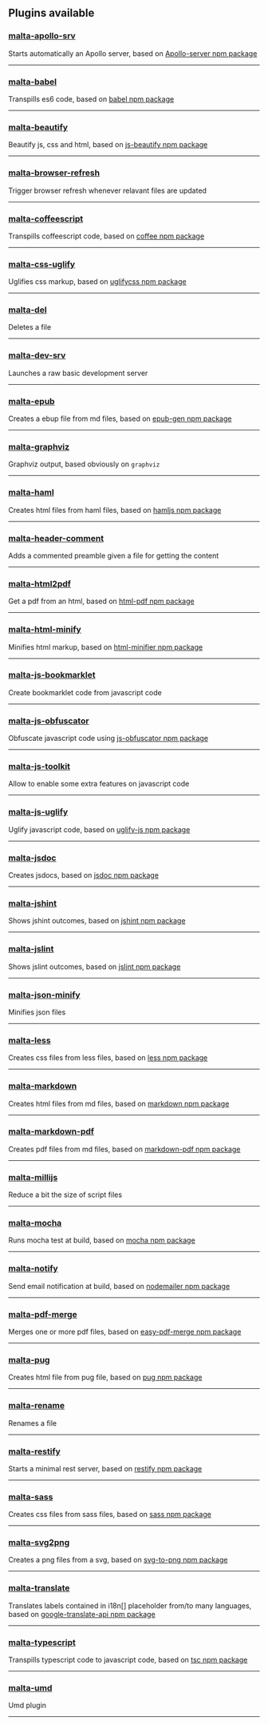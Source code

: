 Plugins available
-----------------

### [malta-apollo-srv][l1]
Starts automatically an Apollo server, based on [Apollo-server npm package][l1lib]  

---
### [malta-babel][l2]
Transpills es6 code, based on [babel npm package][l2lib]  

---
### [malta-beautify][l3]  
Beautify js, css and html, based on [js-beautify npm package][l3lib]  

---
### [malta-browser-refresh][l4]  
Trigger browser refresh whenever relavant files are updated

---
### [malta-coffeescript][l5]  
Transpills coffeescript code, based on [coffee npm package][l5lib]  

---
### [malta-css-uglify][l6]  
Uglifies css markup,  based on [uglifycss npm package][l6lib]  

---
### [malta-del][l7]  
Deletes a file  

---
### [malta-dev-srv][l8]  
Launches a raw basic development server

---
### [malta-epub][l9]  
Creates a ebup file from md files, based on [epub-gen npm package][l9lib]  

---
### [malta-graphviz][l10]  
Graphviz output, based obviously on `graphviz`  

---
### [malta-haml][l11]  
Creates html files from haml files, based on [hamljs npm package][l11lib]

---
### [malta-header-comment][l12]  
Adds a commented preamble given a file for getting the content

---
### [malta-html2pdf][l13]  
Get a pdf from an html, based on [html-pdf npm package][l13lib] 

---
### [malta-html-minify][l14]  
Minifies html markup, based on [html-minifier npm package][l14lib]  

---
### [malta-js-bookmarklet][l15]  
Create bookmarklet code from javascript code  

---
### [malta-js-obfuscator][l16]  
Obfuscate javascript code using [js-obfuscator npm package][l16lib]  

---
### [malta-js-toolkit][l17]  
Allow to enable some extra features on javascript code   

---
### [malta-js-uglify][l18]  
Uglify javascript code, based on [uglify-js npm package][l18lib]  

---
### [malta-jsdoc][l19]  
Creates jsdocs, based on [jsdoc npm package][l19lib]  

---
### [malta-jshint][l20]  
Shows jshint outcomes, based on [jshint npm package][l20lib]  

---
### [malta-jslint][l21]  
Shows jslint outcomes, based on [jslint npm package][l21lib]  

---
### [malta-json-minify][l22]  
Minifies json files  

---
### [malta-less][l23]  
Creates css files from less files, based on [less npm package][l23lib]  

---
### [malta-markdown][l24]  
Creates html files from md files, based on [markdown npm package][l24lib]  

---
### [malta-markdown-pdf][l25]  
Creates pdf files from md files, based on [markdown-pdf npm package][l25lib]  

---
### [malta-millijs][l26]  
Reduce a bit the size of script files

---
### [malta-mocha][l27]  
Runs mocha test at build, based on [mocha npm package][l27lib]  

---
### [malta-notify][l28]  
Send email notification at build, based on [nodemailer npm package][l28lib]  

---
### [malta-pdf-merge][l29]  
Merges one or more pdf files, based on [easy-pdf-merge npm package][l29lib]  

---
### [malta-pug][l30]  
Creates html file from pug file, based on [pug npm package][l30lib]  

---
### [malta-rename][l31]  
Renames a file 

---
### [malta-restify][l32]  
Starts a minimal rest server, based on [restify npm package][l32lib]  

---
### [malta-sass][l33]  
Creates css files from sass files, based on [sass npm package][l33lib]  

---
### [malta-svg2png][l34]  
Creates a png files from a svg, based on [svg-to-png npm package][l34lib]  

---
### [malta-translate][l35]  
Translates labels contained in i18n\[\] placeholder from/to many languages, based on [google-translate-api npm package][l35lib] 

---
### [malta-typescript][l36]  
Transpills typescript code to javascript code, based on [tsc npm package][l36lib] 

---
### [malta-umd][l37]  
Umd plugin 

-------

[0]: https://www.npmjs.org

[l1]: https://www.npmjs.com/package/malta-apollo-srv
[l2]: https://www.npmjs.com/package/malta-babel
[l3]: https://www.npmjs.com/package/malta-beautify
[l4]: https://www.npmjs.com/package/malta-browser-refresh
[l5]: https://www.npmjs.com/package/malta-coffeescript
[l6]: https://www.npmjs.com/package/malta-css-uglify
[l7]: https://www.npmjs.com/package/malta-del
[l8]: https://www.npmjs.com/package/malta-dev-srv
[l9]: https://www.npmjs.com/package/malta-epub
[l10]: https://www.npmjs.com/package/malta-graphviz
[l11]: https://www.npmjs.com/package/malta-haml
[l12]: https://www.npmjs.com/package/malta-header-comment
[l14]: https://www.npmjs.com/package/malta-html-minify
[l13]: https://www.npmjs.com/package/malta-html2pdf
[l15]: https://www.npmjs.com/package/malta-js-bookmarklet
[l16]: https://www.npmjs.com/package/malta-js-obfuscator
[l17]: https://www.npmjs.com/package/malta-js-toolkit
[l18]: https://www.npmjs.com/package/malta-js-uglify
[l19]: https://www.npmjs.com/package/malta-jsdoc
[l20]: https://www.npmjs.com/package/malta-jshint
[l21]: https://www.npmjs.com/package/malta-jslint
[l22]: https://www.npmjs.com/package/malta-json-minify
[l23]: https://www.npmjs.com/package/malta-less
[l24]: https://www.npmjs.com/package/malta-markdown
[l25]: https://www.npmjs.com/package/malta-markdown-pdf
[l26]: https://www.npmjs.com/package/malta-millijs
[l27]: https://www.npmjs.com/package/malta-mocha
[l28]: https://www.npmjs.com/package/malta-notify
[l29]: https://www.npmjs.com/package/malta-pdf-merge
[l30]: https://www.npmjs.com/package/malta-pug
[l31]: https://www.npmjs.com/package/malta-rename
[l32]: https://www.npmjs.com/package/malta-restify
[l33]: https://www.npmjs.com/package/malta-sass
[l34]: https://www.npmjs.com/package/malta-svg2png
[l35]: https://www.npmjs.com/package/malta-translate
[l36]: https://www.npmjs.com/package/malta-typescript
[l37]: https://www.npmjs.com/package/malta-umd

[l1lib]: https://www.npmjs.com/package/apollo-server
[l2lib]: https://www.npmjs.com/package/babel
[l3lib]: https://www.npmjs.com/package/js-beautify
[l5lib]: https://www.npmjs.com/package/coffee
[l6lib]: https://www.npmjs.com/package/uglifycss
[l9lib]: https://www.npmjs.com/package/epub-gen
[l11lib]: https://www.npmjs.com/package/hamljs
[l13lib]: https://www.npmjs.com/package/html-pdf
[l14lib]: https://www.npmjs.com/package/html-minifier
[l16lib]: https://www.npmjs.com/package/javascript-obfuscator
[l18lib]: https://www.npmjs.com/package/uglify-js
[l19lib]: https://www.npmjs.com/package/jsdoc
[l20lib]: https://www.npmjs.com/package/jshint
[l21lib]: https://www.npmjs.com/package/jslint
[l23lib]: https://www.npmjs.com/package/less
[l24lib]: https://www.npmjs.com/package/markdown
[l25lib]: https://www.npmjs.com/package/markdown-pdf
[l27lib]: https://www.npmjs.com/package/mocha
[l28lib]: https://www.npmjs.com/package/nodemailer
[l29lib]: https://www.npmjs.com/package/easy-pdf-merge
[l30lib]: https://www.npmjs.com/package/pug
[l32lib]: https://www.npmjs.com/package/restify
[l33lib]: https://www.npmjs.com/package/sass
[l34lib]: https://www.npmjs.com/package/svg-to-png
[l35lib]: https://www.npmjs.com/package/google-translate-api
[l36lib]: https://www.npmjs.com/package/tsc
